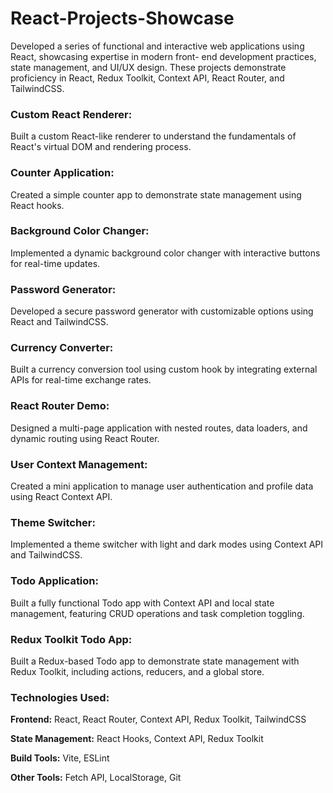 # React-Projects-Showcase

Developed a series of functional and interactive web applications using React, showcasing expertise in modern front-
end development practices, state management, and UI/UX design. These projects demonstrate proficiency in React, Redux Toolkit, Context API, React Router, and TailwindCSS.

### Custom React Renderer:
Built a custom React-like renderer to understand the fundamentals of React's virtual DOM and rendering process.

### Counter Application: 
Created a simple counter app to demonstrate state management using React hooks.

### Background Color Changer: 
Implemented a dynamic background color changer with interactive buttons for real-time updates.

### Password Generator: 
Developed a secure password generator with customizable options using React and TailwindCSS.

### Currency Converter: 
Built a currency conversion tool using custom hook by integrating external APIs for real-time exchange rates.

### React Router Demo: 
Designed a multi-page application with nested routes, data loaders, and dynamic routing using React Router.

### User Context Management: 
Created a mini application to manage user authentication and profile data using React Context API.

### Theme Switcher: 
Implemented a theme switcher with light and dark modes using Context API and TailwindCSS.

### Todo Application: 
Built a fully functional Todo app with Context API and local state management, featuring CRUD operations and task completion toggling.

### Redux Toolkit Todo App: 
Built a Redux-based Todo app to demonstrate state management with Redux Toolkit, including actions, reducers, and a global store.

### Technologies Used:
**Frontend:** React, React Router, Context API, Redux Toolkit, TailwindCSS

**State Management:** React Hooks, Context API, Redux Toolkit

**Build Tools:** Vite, ESLint

**Other Tools:** Fetch API, LocalStorage, Git
